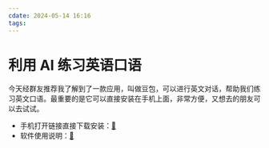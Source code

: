 ```yaml
---
cdate: 2024-05-14 16:16
tags: 
---
```


# 利用 AI 练习英语口语

今天经群友推荐我了解到了一款应用，叫做豆包，可以进行英文对话，帮助我们练习英文口语。最重要的是它可以直接安装在手机上面，非常方便，又想去的朋友可以去试试。

- 手机打开链接直接下载安装：[🚀](https://doubao.com/bot/WtJsbsWu) 
- 软件使用说明：[🚀](https://docs.qq.com/doc/DTkt5Z1ZxbEpWQnJW) 